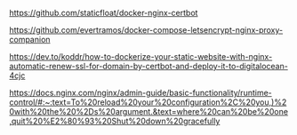 https://github.com/staticfloat/docker-nginx-certbot

https://github.com/evertramos/docker-compose-letsencrypt-nginx-proxy-companion

https://dev.to/koddr/how-to-dockerize-your-static-website-with-nginx-automatic-renew-ssl-for-domain-by-certbot-and-deploy-it-to-digitalocean-4cjc


https://docs.nginx.com/nginx/admin-guide/basic-functionality/runtime-control/#:~:text=To%20reload%20your%20configuration%2C%20you,)%20with%20the%20%2Ds%20argument.&text=where%20can%20be%20one,quit%20%E2%80%93%20Shut%20down%20gracefully